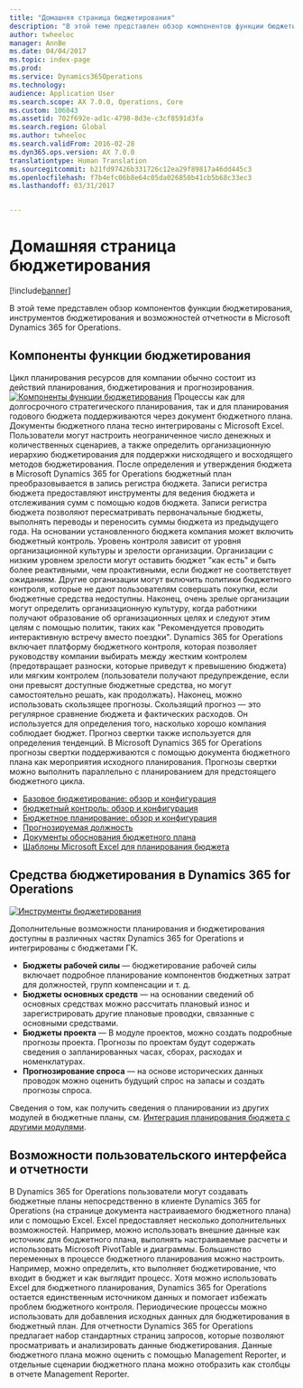 ```yaml
---
title: "Домашняя страница бюджетирования"
description: "В этой теме представлен обзор компонентов функции бюджетирования, инструментов бюджетирования и возможностей отчетности в Microsoft Dynamics 365 for Operations."
author: twheeloc
manager: AnnBe
ms.date: 04/04/2017
ms.topic: index-page
ms.prod: 
ms.service: Dynamics365Operations
ms.technology: 
audience: Application User
ms.search.scope: AX 7.0.0, Operations, Core
ms.custom: 106043
ms.assetid: 702f692e-ad1c-4798-8d3e-c3cf8591d3fa
ms.search.region: Global
ms.author: twheeloc
ms.search.validFrom: 2016-02-28
ms.dyn365.ops.version: AX 7.0.0
translationtype: Human Translation
ms.sourcegitcommit: b21fd97426b331726c12ea29f89817a46dd445c3
ms.openlocfilehash: f7b4efc06b8e64c05da026850b41cb5b68c33ec3
ms.lasthandoff: 03/31/2017


---
```


# <a name="budgeting-home-page"></a>Домашняя страница бюджетирования

[!include[banner](../includes/banner.md)]


В этой теме представлен обзор компонентов функции бюджетирования, инструментов бюджетирования и возможностей отчетности в Microsoft Dynamics 365 for Operations. 

<a name="components-of-budgeting-functionality"></a>Компоненты функции бюджетирования
-------------------------------------

Цикл планирования ресурсов для компании обычно состоит из действий планирования, бюджетирования и прогнозирования.
[![Компоненты функции бюджетирования](./media/budgeting-functionality-components.jpg)](./media/budgeting-functionality-components.jpg) Процессы как для долгосрочного стратегического планирования, так и для планирования годового бюджета поддерживаются через документ бюджетного плана. Документы бюджетного плана тесно интегрированы с Microsoft Excel. Пользователи могут настроить неограниченное число денежных и количественных сценариев, а также определить организационную иерархию бюджетирования для поддержки нисходящего и восходящего методов бюджетирования. После определения и утверждения бюджета в Microsoft Dynamics 365 for Operations бюджетный план преобразовывается в запись регистра бюджета. Записи регистра бюджета предоставляют инструменты для ведения бюджета и отслеживания сумм с помощью кодов бюджета. Записи регистра бюджета позволяют пересматривать первоначальные бюджеты, выполнять переводы и переносить суммы бюджета из предыдущего года. На основании установленного бюджета компания может включить бюджетный контроль. Уровень контроля зависит от уровня организационной культуры и зрелости организации. Организации с низким уровнем зрелости могут оставить бюджет "как есть" и быть более реактивными, чем проактивными, если бюджет не соответствует ожиданиям. Другие организации могут включить политики бюджетного контроля, которые не дают пользователям совершать покупки, если бюджетные средства недоступны. Наконец, очень зрелые организации могут определить организационную культуру, когда работники получают образование об организационных целях и следуют этим целям с помощью политик, таких как "Рекомендуется проводить интерактивную встречу вместо поездки". Dynamics 365 for Operations включает платформу бюджетного контроля, которая позволяет руководству компании выбирать между жестким контролем (предотвращает разноски, которые приведут к превышению бюджета) или мягким контролем (пользователи получают предупреждение, если они превысят доступные бюджетные средства, но могут самостоятельно решать, как продолжать). Наконец, можно использовать скользящее прогнозы. Скользящий прогноз — это регулярное сравнение бюджета и фактических расходов. Он используется для определения того, насколько хорошо компания соблюдает бюджет. Прогноз свертки также используется для определения тенденций. В Microsoft Dynamics 365 for Operations прогнозы свертки поддерживаются с помощью документа бюджетного плана как мероприятия исходного планирования. Прогнозы свертки можно выполнить параллельно с планированием для предстоящего бюджетного цикла.

-   [Базовое бюджетирование: обзор и конфигурация](basic-budgeting-overview-configuration.md)
-   [бюджетный контроль: обзор и конфигурация](budget-control-overview-configuration.md)
-   [Бюджетное планирование: обзор и конфигурация](budget-planning-overview-configuration.md)
-   [Прогнозируемая должность](position-forecasting.md)
-   [Документы обоснования бюджетного плана](budget-planning-justification-docs.md)
-   [Шаблоны Microsoft Excel для планирования бюджета](budget-planning-excel-templates.md)

## <a name="budgeting-tools-in-dynamics-365-for-operations"></a>Средства бюджетирования в Dynamics 365 for Operations
[![Инструменты бюджетирования](./media/budgeting-tools.jpg)](./media/budgeting-tools.jpg) 

Дополнительные возможности планирования и бюджетирования доступны в различных частях Dynamics 365 for Operations и интегрированы с бюджетами ГК.

-   **Бюджеты рабочей силы** — бюджетирование рабочей силы включает подробное планирование компонентов бюджетных затрат для должностей, групп компенсации и т. д.
-   **Бюджеты основных средств** — на основании сведений об основных средствах можно рассчитать плановый износ и зарегистрировать другие плановые проводки, связанные с основными средствами.
-   **Бюджеты проекта** — В модуле проектов, можно создать подробные прогнозы проекта. Прогнозы по проектам будут содержать сведения о запланированных часах, сборах, расходах и номенклатурах.
-   **Прогнозирование спроса** — на основе исторических данных проводок можно оценить будущий спрос на запасы и создать прогнозы спроса.

Сведения о том, как получить сведения о планировании из других модулей в бюджетные планы, см. [Интеграция планирования бюджета с другими модулями](budget-planning-integration-other-modules.md).

## <a name="user-interface-and-reporting-capabilities"></a>Возможности пользовательского интерфейса и отчетности
В Dynamics 365 for Operations пользователи могут создавать бюджетные планы непосредственно в клиенте Dynamics 365 for Operations (на странице документа настраиваемого бюджетного плана) или с помощью Excel. Excel предоставляет несколько дополнительных возможностей. Например, можно использовать внешние данные как источник для бюджетного плана, выполнять настраиваемые расчеты и использовать Microsoft PivotTable и диаграммы. Большинство переменных в процессе бюджетного планирования можно настроить. Например, можно определить, кто выполняет бюджетирование, что входит в бюджет и как выглядит процесс. Хотя можно использовать Excel для бюджетного планирования, Dynamics 365 for Operations остается единственным источником данных и помогает избежать проблем бюджетного контроля. Периодические процессы можно использовать для добавления исходных данных для бюджетирования в бюджетный план. Для отчетности Dynamics 365 for Operations предлагает набор стандартных страниц запросов, которые позволяют просматривать и анализировать данные бюджетирования. Данные бюджетного плана можно оценить с помощью Management Reporter, и отдельные сценарии бюджетного плана можно отобразить как столбцы в отчете Management Reporter.








